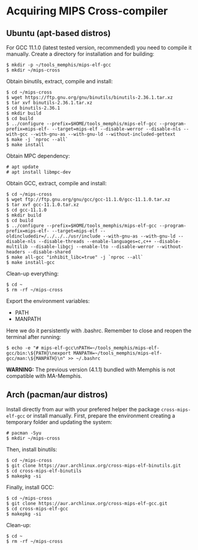 # Acquiring MIPS Cross-compiler

## Ubuntu (apt-based distros)

For GCC 11.1.0 (latest tested version, recommended) you need to compile it manually.
Create a directory for installation and for building:

```console
$ mkdir -p ~/tools_memphis/mips-elf-gcc
$ mkdir ~/mips-cross
```

Obtain binutils, extract, compile and install:
```console
$ cd ~/mips-cross
$ wget https://ftp.gnu.org/gnu/binutils/binutils-2.36.1.tar.xz
$ tar xvf binutils-2.36.1.tar.xz
$ cd binutils-2.36.1
$ mkdir build
$ cd build
$ ../configure --prefix=$HOME/tools_memphis/mips-elf-gcc --program-prefix=mips-elf- --target=mips-elf --disable-werror --disable-nls --with-gcc --with-gnu-as --with-gnu-ld --without-included-gettext
$ make -j `nproc --all`
$ make install
```

Obtain MPC dependency:
```console
# apt update
# apt install libmpc-dev
```

Obtain GCC, extract, compile and install:
```console
$ cd ~/mips-cross
$ wget ftp://ftp.gnu.org/gnu/gcc/gcc-11.1.0/gcc-11.1.0.tar.xz
$ tar xvf gcc-11.1.0.tar.xz
$ cd gcc-11.1.0
$ mkdir build
$ cd build
$ ../configure --prefix=$HOME/tools_memphis/mips-elf-gcc --program-prefix=mips-elf- --target=mips-elf --oldincludedir=/../../../usr/include --with-gnu-as --with-gnu-ld --disable-nls --disable-threads --enable-languages=c,c++ --disable-multilib --disable-libgcj --enable-lto --disable-werror --without-headers --disable-shared
$ make all-gcc "inhibit_libc=true" -j `nproc --all`
$ make install-gcc
```

Clean-up everything:
```console
$ cd ~
$ rm -rf ~/mips-cross
```

Export the environment variables:
* PATH
* MANPATH
   
Here we do it persistently with .bashrc. Remember to close and reopen the terminal after running:
```console
$ echo -e "# mips-elf-gcc\nPATH=~/tools_memphis/mips-elf-gcc/bin:\${PATH}\nexport MANPATH=~/tools_memphis/mips-elf-gcc/man:\${MANPATH}\n" >> ~/.bashrc
```

**WARNING:** The previous version (4.1.1) bundled with Memphis is not compatible with MA-Memphis.

## Arch (pacman/aur distros)

Install directly from aur with your prefered helper the package `cross-mips-elf-gcc` or install manually.
First, prepare the environment creating a temporary folder and updating the system:
```console
# pacman -Syu
$ mkdir ~/mips-cross
```

Then, install binutils:
```console
$ cd ~/mips-cross
$ git clone https://aur.archlinux.org/cross-mips-elf-binutils.git
$ cd cross-mips-elf-binutils
$ makepkg -si
```

Finally, install GCC:
```console
$ cd ~/mips-cross
$ git clone https://aur.archlinux.org/cross-mips-elf-gcc.git
$ cd cross-mips-elf-gcc
$ makepkg -si
```

Clean-up:
```console
$ cd ~
$ rm -rf ~/mips-cross
```
